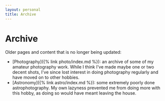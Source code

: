 ```yaml
---
layout: personal
title: Archive
---
```


# Archive

Older pages and content that is no longer being updated:

- [Photography]({% link photo/index.md %}): an archive of some of my amateur photography work. While I think I've made maybe one or two decent shots, I've since lost interest in doing photography regularly and have moved on to other hobbies.
- [Astronomy]({% link astro/index.md %}): some extremely poorly done astrophotography. My own lazyness prevented me from doing more with this hobby, as doing so would have meant leaving the house.
